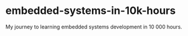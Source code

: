 # embedded-systems-in-10k-hours
My journey to learning embedded systems development in 10 000 hours.
